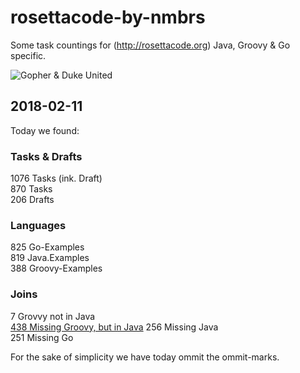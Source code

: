 # rosettacode-by-nmbrs

Some task countings for (http://rosettacode.org) Java, Groovy & Go specific.

![Gopher & Duke United](rosetta-by-nmbrs.png)
  
  
## 2018-02-11  
Today we found:

### Tasks & Drafts  
1076 Tasks (ink. Draft)  
870 Tasks  
206 Drafts  

### Languages  
825 Go-Examples  
819 Java.Examples  
388 Groovy-Examples  
  
### Joins
7 Grovvy not in Java  
[438 Missing Groovy, but in Java]()
256 Missing Java  
251 Missing Go  
  
For the sake of simplicity we have today ommit the ommit-marks.

